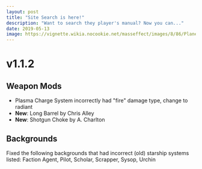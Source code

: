 ```yaml
---
layout: post
title: "Site Search is here!"
description: "Want to search they player's manual? Now you can..."
date: 2019-05-13
image: https://vignette.wikia.nocookie.net/masseffect/images/8/86/Planetscanning.png/revision/latest?cb=20100201034738
---
```


# v1.1.2

## Weapon Mods
- Plasma Charge System incorrectly had "fire" damage type, change to radiant
- __New__: Long Barrel by Chris Alley
- __New__: Shotgun Choke by A. Charlton 

## Backgrounds

Fixed the following backgrounds that had incorrect (old) starship systems listed: Faction Agent, Pilot, Scholar,
Scrapper, Sysop, Urchin
